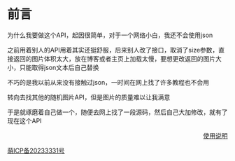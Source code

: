 # 前言
为什么我要做这个API，起因很简单，对于一个网络小白，我还不会使用json

之前用着别人的API用着其实还挺舒服，后来别人改了接口，取消了size参数，直接返回的图片体积太大，放在博客或者主页上加载太慢，要想更改返回的图片大小，只能取得json文本后自己替换

不巧的是我以前从来没有接触过json，一时间在网上找了许多教程也不会用

转向去找其他的随机图片API，但是图片的质量难以让我满意

于是就琢磨着自己做一个，随便去网上找了一段源码，然后自己大加修改，就有了现在这个API

<div align="right"><a href="/#/instruction/">使用说明</a></div>

<a href="https://icp.gov.moe/?keyword=20233331" target="_blank">萌ICP备20233331号</a>
